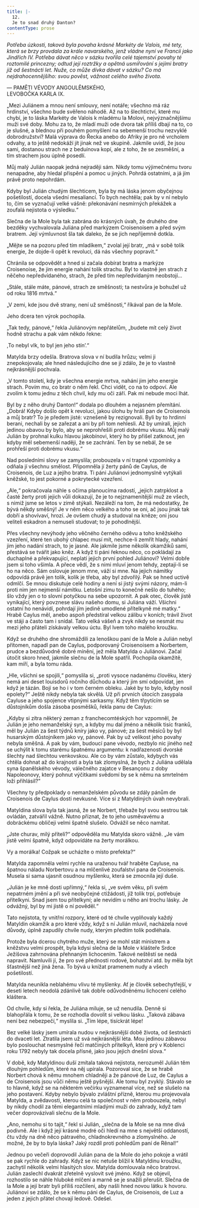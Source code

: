 ```yaml
---
title: |-
  12.
  Je to snad druhý Danton?
contentType: prose
---
```


_Potřeba úzkosti, taková byla povaha krásné Markéty de Valois, mé tety, která se brzy provdala za krále navarského, jenž vládne nyní ve Francii jako Jindřich IV. Potřeba dávat něco v sázku tvořila celé tajemství povahy té roztomilé princezny; odtud její roztržky a opětná usmiřování s jejími bratry již od šestnácti let. Nuže, co může dívka dávat v sázku? Co má nejdrahocennějšího: svou pověst, vážnost celého svého života._

— PAMĚTI VÉVODY ANGOULÊMSKÉHO,  
LEVOBOČKA KARLA IX.

„Mezi Juliánem a mnou není smlouvy, není notáře; všechno má ráz hrdinství, všechno bude svěřeno náhodě. Až na to šlechtictví, které mu chybí, je to láska Markéty de Valois k mladému la Molovi, nejvýznačnějšímu muži své doby. Mohu za to, že mladí muži ode dvora tak příliš dbají na to, co je slušné, a blednou při pouhém pomyšlení na sebemenší trochu nezvyklé dobrodružství? Malá výprava do Řecka anebo do Afriky je pro ně vrcholem odvahy, a to ještě nedokáží jít jinak než ve skupině. Jakmile uvidí, že jsou sami, dostanou strach ne z beduínova kopí, ale z toho, že se zesměšní, a tím strachem jsou úplně posedlí.

Můj malý Julián naopak jedná nejraději sám. Nikdy tomu výjimečnému tvoru nenapadne, aby hledal přispění a pomoc u jiných. Pohrdá ostatními, a já jím právě proto nepohrdám.

Kdyby byl Julián chudým šlechticem, byla by má láska jenom obyčejnou pošetilostí, docela všední mesaliancí. To bych nechtěla; pak by v ní nebylo to, čím se vyznačují velké vášně: překonávání nesmírných překážek a zoufalá nejistota o výsledku.“

Slečna de la Mole byla tak zabrána do krásných úvah, že druhého dne bezděky vychvalovala Juliána před markýzem Croisenoisem a před svým bratrem. Její výmluvnost šla tak daleko, že se jich nepříjemně dotkla.

„Mějte se na pozoru před tím mladíkem,“ zvolal její bratr, „má v sobě tolik energie, že dojde-li opět k revoluci, dá nás všechny popravit.“

Chránila se odpovědět a hned si začala dobírat bratra a markýze Croisenoise, že jim energie nahání tolik strachu. Byl to vlastně jen strach z něčeho nepředvídaného, strach, že před tím nepředvídaným neobstojí…

„Stále, stále máte, pánové, strach ze směšnosti; ta nestvůra je bohužel už od roku 1816 mrtvá.“

„V zemi, kde jsou dvě strany, není už směšnosti,“ říkával pan de la Mole.

Jeho dcera ten výrok pochopila.

„Tak tedy, pánové,“ řekla Juliánovým nepřátelům, „budete mít celý život hodně strachu a pak vám někdo řekne:

,To nebyl vlk, to byl jen jeho stín’.“

Matylda brzy odešla. Bratrova slova v ní budila hrůzu; velmi ji znepokojovala; ale hned následujícího dne se jí zdálo, že je to vlastně nejkrásnější pochvala.

„V tomto století, kdy je všechna energie mrtva, nahání jim jeho energie strach. Povím mu, co bratr o něm řekl. Chci vidět, co na to odpoví. Ale zvolím k tomu jednu z těch chvil, kdy mu oči září. Pak mi nebude moci lhát.

Byl by z něho druhý Danton!“ dodala po dlouhém a nejasném přemítání. „Dobrá! Kdyby došlo opět k revoluci, jakou úlohu by hráli pan de Croisenois a můj bratr? To je předem jisté: vznešeně by rezignovali. Byli by to hrdinní berani, nechali by se zařezat a ani by při tom nehlesli. Až by umírali, jejich jedinou obavou by bylo, aby se neprohřešili proti dobrému vkusu. Můj malý Julián by prohnal kulku hlavou jakobínovi, který ho by přišel zatknout, jen kdyby měl sebemenší naději, že se zachrání. Ten by se nebál, že se prohřeší proti dobrému vkusu.“

Nad posledními slovy se zamyslila; probouzela v ní trapné vzpomínky a odňala jí všechnu smělost. Připomněla jí žerty pánů de Caylus, de Croisenois, de Luz a jejího bratra. Ti páni Juliánovi jednomyslně vytýkali kněžské, to jest pokorné a pokrytecké vzezření.

„Ale,“ pokračovala náhle s očima planoucíma radostí, „jejich zatrpklost a časté žerty proti jejich vůli dokazují, že je to nejznamenitější muž ze všech, s nimiž jsme se letos v zimě stýkali. Nezáleží na tom, že má nedostatky, že bývá někdy směšný! Je v něm něco velkého a toho se oni, ač jsou jinak tak dobří a shovívaví, hrozí. Je ovšem chudý a studoval na kněze; oni jsou veliteli eskadron a nemuseli studovat; to je pohodlnější.

Přes všechny nevýhody jeho věčného černého oděvu a toho kněžského vzezření, které ten ubohý chlapec musí mít, nechce-li zemřít hlady, nahání jim jeho nadání strach, to je jasné. Ale jakmile jsme několik okamžiků sami, přestává se tvářit jako kněz. A když ti páni řeknou něco, co pokládají za duchaplné a překvapující, neplatí jejich první pohled Juliánovi? Velmi dobře jsem si toho všimla. A přece vědí, že s nimi mluví jenom tehdy, zeptají-li se ho na něco. Sám oslovuje jenom mne, váží si mne. Na jejich námitky odpovídá právě jen tolik, kolik je třeba, aby byl zdvořilý. Pak se hned uctivě odmlčí. Se mnou diskutuje celé hodiny a není si jistý svými názory, mám-li proti nim jen nejmenší námitku. Letošní zimu to konečně nešlo do tuhého; šlo vždy jen o to slovní potyčkou na sebe upozornit. A pak otec, člověk jistě vynikající, který povznese slávu našeho domu, si Juliána váží. Všichni ostatní ho nenávidí, pohrdají jím jedině umodlené přítelkyně mé matky.“ Hrabě Caylus měl, anebo aspoň předstíral velkou zálibu v koních; trávil život ve stáji a často tam i snídal. Tato velká vášeň a zvyk nikdy se nesmát mu mezi jeho přáteli získávaly velkou úctu. Byl lvem toho malého kroužku.

Když se druhého dne shromáždili za lenoškou paní de la Mole a Julián nebyl přítomen, napadl pan de Caylus, podporovaný Croisenoisem a Norbertem, prudce a bezdůvodně dobré mínění, jež měla Matylda o Juliánovi. Začal útočit skoro hned, jakmile slečnu de la Mole spatřil. Pochopila okamžitě, kam míří, a byla tomu ráda.

„Hle, všichni se spojili,“ pomyslila si, „proti vysoce nadanému člověku, který nemá ani deset louisdorů ročního důchodu a který jim smí odpovídat, jen když je tázán. Bojí se ho i v tom černém obleku. Jaké by to bylo, kdyby nosil epolety?“ Ještě nikdy nebyla tak skvělá. Už při prvních útocích zasypala Cayluse a jeho spojence vtipnými sarkasmy. Když těm třpytícím se důstojníkům došla zásoba posměšků, řekla panu de Caylus:

„Kdyby si zítra některý zeman z franchecomtéských hor vzpomněl, že Julián je jeho nemanželský syn, a kdyby mu dal jméno a několik tisíc franků, měl by Julián za šest týdnů kníry jako vy, pánové; za šest měsíců by byl husarským důstojníkem jako vy, pánové. Pak by už velikost jeho povahy nebyla směšná. A pak by vám, budoucí pane vévodo, nezbylo nic jiného než se uchýlit k tomu starému špatnému argumentu: k nadřazenosti dvorské šlechty nad šlechtou venkovskou. Ale co by vám zůstalo, kdybych vás chtěla dohnat až do krajnosti a byla tak zlomyslná, že bych z Juliána udělala syna španělského vévody, válečného zajatce v Besançonu z doby Napoleonovy, který pohnut výčitkami svědomí by se k němu na smrtelném loži přihlásil?“

Všechny ty předpoklady o nemanželském původu se zdály pánům de Croisenois de Caylus dosti nevkusné. Více si z Matyldiných úvah nevybrali.

Matyldina slova byla tak jasná, že se Norbert, třebaže byl svou sestrou tak ovládán, zatvářil vážně. Nutno přiznat, že to jeho usměvavému a dobráckému obličeji velmi špatně slušelo. Odvážil se něco namítat.

„Jste churav, milý příteli?“ odpověděla mu Matylda skoro vážně. „Je vám jistě velmi špatně, když odpovídáte na žerty morálkou.

Vy a morálka! Cožpak se ucházíte o místo prefekta?“

Matylda zapomněla velmi rychle na uraženou tvář hraběte Cayluse, na špatnou náladu Norbertovu a na mlčenlivé zoufalství pana de Croisenois. Musela si sama ujasnit osudnou myšlenku, která se zmocnila její duše.

„Julián je ke mně dosti upřímný,“ řekla si, „ve svém věku, při svém nepatrném jmění a při své neobyčejné ctižádosti, jíž tolik trpí, potřebuje přítelkyni. Snad jsem tou přítelkyní; ale nevidím u něho ani trochu lásky. Je odvážný, byl by mi jistě o ní pověděl.“

Tato nejistota, ty vnitřní rozpory, které od té chvíle vyplňovaly každý Matyldin okamžik a pro které vždy, když s ní Julián mluvil, nacházela nové důvody, úplně zapudily chvíle nudy, kterým předtím tolik podléhala.

Protože byla dcerou chytrého muže, který se mohl stát ministrem a kněžstvu velmi prospět, byla kdysi slečna de la Mole v klášteře Srdce Ježíšova zahrnována přehnaným lichocením. Takové neštěstí se nedá napravit. Namluvili jí, že pro své přednosti rodové, bohatství atd. by měla být šťastnější než jiná žena. To bývá u knížat pramenem nudy a všech pošetilostí.

Matylda neunikla neblahému vlivu té myšlenky. Ať je člověk sebechytřejší, v deseti letech neodolá zdánlivě tak dobře odůvodněnému lichocení celého kláštera.

Od chvíle, kdy si řekla, že Juliána miluje, se už nenudila. Denně si blahopřála k tomu, že se rozhodla dovolit si velkou lásku. „Taková zábava není bez nebezpečí,“ myslila si. „Tím lépe, tisíckrát lépe!

Bez velké lásky jsem umírala nudou v nejkrásnější době života, od šestnácti do dvaceti let. Ztratila jsem už svá nejkrásnější léta. Mou jedinou zábavou bylo poslouchat nesmyslné řeči matčiných přítelkyň, které prý v Koblenci roku 1792 nebyly tak docela přísné, jako jsou jejich dnešní slova.“

V době, kdy Matyldinou duší zmítala taková nejistota, nerozuměl Julián těm dlouhým pohledům, které na něj upírala. Pozoroval sice, že se hrabě Norbert chová k němu mnohem chladněji a že pánové de Luz, de Caylus a de Croisenois jsou vůči němu ještě pyšnější. Ale tomu byl zvyklý. Stávalo se to hlavně, když se na některém večírku vyznamenal více, než se slušelo na jeho postavení. Kdyby nebylo bývalo zvláštní přízně, kterou mu projevovala Matylda, a zvědavosti, kterou celá ta společnost v něm probouzela, nebyl by nikdy chodil za těmi elegantními mladými muži do zahrady, když tam večer doprovázívali slečnu de la Mole.

„Ano, nemohu si to tajit,“ řekl si Julián, „slečna de la Mole se na mne dívá podivně. Ale i když její krásné modré oči hledí na mne s největší oddaností, čtu vždy na dně něco pátravého, chladnokrevného a zlomyslného. Je možné, že by to byla láska? Jaký rozdíl proti pohledům paní de Rênal!“

Jednou po večeři doprovodil Julián pana de la Mole do jeho pokoje a vrátil se pak rychle do zahrady. Když se nic netuše blížil k Matyldinu kroužku, zachytil několik velmi hlasitých slov. Matylda domlouvala něco bratrovi. Julián zaslechl dvakrát zřetelně vyslovit své jméno. Když se objevil, rozhostilo se náhle hluboké mlčení a marně se je snažili přerušit. Slečna de la Mole a její bratr byli příliš rozčileni, aby našli hned novou látku k hovoru. Juliánovi se zdálo, že se k němu páni de Caylus, de Croisenois, de Luz a jeden z jejich přátel chovají ledově. Odešel.

